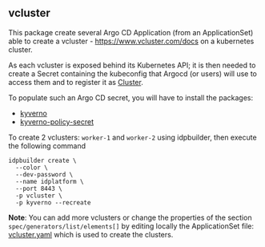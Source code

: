 ## vcluster

This package create several Argo CD Application (from an ApplicationSet) able to create a vcluster - https://www.vcluster.com/docs on a kubernetes cluster.

As each vcluster is exposed behind its Kubernetes API; it is then needed to create a Secret containing the kubeconfig that Argocd (or users) will use to access them and to register it as [Cluster](https://argo-cd.readthedocs.io/en/stable/operator-manual/declarative-setup/#clusters).

To populate such an Argo CD secret, you will have to install the packages: 
- [kyverno](../kyverno) 
- [kyverno-policy-secret](../kyverno-policy-secret)

To create 2 vclusters: `worker-1` and `worker-2` using idpbuilder, then execute the following command
```shell
idpbuilder create \
  --color \
  --dev-password \
  --name idplatform \
  --port 8443 \
  -p vcluster \
  -p kyverno --recreate  
```
**Note**: You can add more vclusters or change the properties of the section `spec/generators/list/elements[]` by editing locally the ApplicationSet file: [vcluster.yaml](vcluster/vcluster.yaml) which is used to create the clusters.